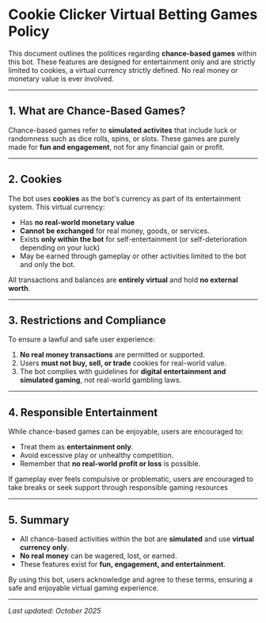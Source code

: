 # Cookie Clicker Virtual Betting Games Policy

This document outlines the politices regarding **chance-based games** within this bot. These features are designed for entertainment only and are strictly limited to cookies, a virtual currency strictly defined. No real money or monetary value is ever involved.

---

## 1. What are Chance-Based Games?

Chance-based games refer to **simulated activites** that include luck or randomness such as dice rolls, spins, or slots. These games are purely made for **fun and engagement**, not for any financial gain or profit.

---

## 2. Cookies
The bot uses **cookies** as the bot's currency as part of its entertainment system. This virtual currency:

- Has **no real-world monetary value**
- **Cannot be exchanged** for real money, goods, or services.
- Exists **only within the bot** for self-entertainment (or self-deterioration depending on your luck)
- May be earned through gameplay or other activities limited to the bot and only the bot.

All transactions and balances are **entirely virtual** and hold **no external worth**.

---

## 3. Restrictions and Compliance
To ensure a lawful and safe user experience:

1. **No real money transactions** are permitted or supported.  
2. Users **must not buy, sell, or trade** cookies for real-world value.  
3. The bot complies with guidelines for **digital entertainment and simulated gaming**, not real-world gambling laws.

---

## 4. Responsible Entertainment
While chance-based games can be enjoyable, users are encouraged to:

- Treat them as **entertainment only**.  
- Avoid excessive play or unhealthy competition.  
- Remember that **no real-world profit or loss** is possible.  

If gameplay ever feels compulsive or problematic, users are encouraged to take breaks or seek support through responsible gaming resources

---

## 5. Summary
- All chance-based activities within the bot are **simulated** and use **virtual currency only**.  
- **No real money** can be wagered, lost, or earned.  
- These features exist for **fun, engagement, and entertainment**.  

By using this bot, users acknowledge and agree to these terms, ensuring a safe and enjoyable virtual gaming experience.

---

*Last updated: October 2025*